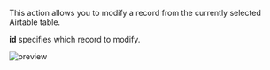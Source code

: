 This action allows you to modify a record from the currently selected Airtable table.

**id** specifies which record to modify.

![preview](/images/airtable/actions/updateRecord-en.png)